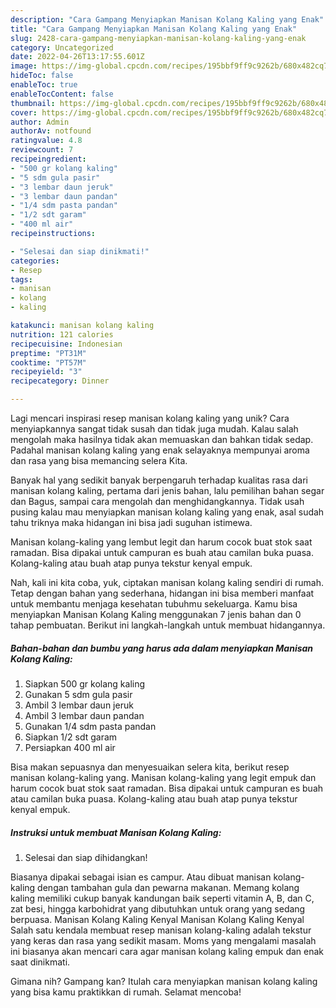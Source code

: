 ```yaml
---
description: "Cara Gampang Menyiapkan Manisan Kolang Kaling yang Enak"
title: "Cara Gampang Menyiapkan Manisan Kolang Kaling yang Enak"
slug: 2428-cara-gampang-menyiapkan-manisan-kolang-kaling-yang-enak
category: Uncategorized
date: 2022-04-26T13:17:55.601Z
image: https://img-global.cpcdn.com/recipes/195bbf9ff9c9262b/680x482cq70/manisan-kolang-kaling-foto-resep-utama.jpg
hideToc: false
enableToc: true
enableTocContent: false
thumbnail: https://img-global.cpcdn.com/recipes/195bbf9ff9c9262b/680x482cq70/manisan-kolang-kaling-foto-resep-utama.jpg
cover: https://img-global.cpcdn.com/recipes/195bbf9ff9c9262b/680x482cq70/manisan-kolang-kaling-foto-resep-utama.jpg
author: Admin
authorAv: notfound
ratingvalue: 4.8
reviewcount: 7
recipeingredient:
- "500 gr kolang kaling"
- "5 sdm gula pasir"
- "3 lembar daun jeruk"
- "3 lembar daun pandan"
- "1/4 sdm pasta pandan"
- "1/2 sdt garam"
- "400 ml air"
recipeinstructions:

- "Selesai dan siap dinikmati!"
categories:
- Resep
tags:
- manisan
- kolang
- kaling

katakunci: manisan kolang kaling 
nutrition: 121 calories
recipecuisine: Indonesian
preptime: "PT31M"
cooktime: "PT57M"
recipeyield: "3"
recipecategory: Dinner

---
```





Lagi mencari inspirasi resep manisan kolang kaling yang unik? Cara menyiapkannya sangat tidak susah dan tidak juga mudah. Kalau salah mengolah maka hasilnya tidak akan memuaskan dan bahkan tidak sedap. Padahal manisan kolang kaling yang enak selayaknya mempunyai aroma dan rasa yang bisa memancing selera Kita.





Banyak hal yang sedikit banyak berpengaruh terhadap kualitas rasa dari manisan kolang kaling, pertama dari jenis bahan, lalu pemilihan bahan segar dan Bagus, sampai cara mengolah dan menghidangkannya. Tidak usah pusing kalau mau menyiapkan manisan kolang kaling yang enak,      asal sudah tahu triknya maka hidangan ini bisa jadi suguhan istimewa.














Manisan kolang-kaling yang lembut legit dan harum cocok buat stok saat ramadan. Bisa dipakai untuk campuran es buah atau camilan buka puasa. Kolang-kaling atau buah atap punya tekstur kenyal empuk.






Nah, kali ini kita coba, yuk, ciptakan manisan kolang kaling sendiri di rumah. Tetap dengan bahan yang sederhana, hidangan ini bisa memberi manfaat untuk membantu menjaga kesehatan tubuhmu sekeluarga. Kamu bisa menyiapkan Manisan Kolang Kaling menggunakan 7 jenis bahan dan 0 tahap pembuatan. Berikut ini langkah-langkah untuk membuat hidangannya.

<!--inarticleads1-->

##### Bahan-bahan dan bumbu yang harus ada dalam menyiapkan Manisan Kolang Kaling:

1. Siapkan 500 gr kolang kaling
1. Gunakan 5 sdm gula pasir
1. Ambil 3 lembar daun jeruk
1. Ambil 3 lembar daun pandan
1. Gunakan 1/4 sdm pasta pandan
1. Siapkan 1/2 sdt garam
1. Persiapkan 400 ml air


Bisa makan sepuasnya dan menyesuaikan selera kita, berikut resep manisan kolang-kaling yang. Manisan kolang-kaling yang legit empuk dan harum cocok buat stok saat ramadan. Bisa dipakai untuk campuran es buah atau camilan buka puasa. Kolang-kaling atau buah atap punya tekstur kenyal empuk. 

<!--inarticleads2-->

##### Instruksi untuk membuat Manisan Kolang Kaling:


1. Selesai dan siap dihidangkan!

Biasanya dipakai sebagai isian es campur. Atau dibuat manisan kolang-kaling dengan tambahan gula dan pewarna makanan. Memang kolang kaling memiliki cukup banyak kandungan baik seperti vitamin A, B, dan C, zat besi, hingga karbohidrat yang dibutuhkan untuk orang yang sedang berpuasa. Manisan Kolang Kaling Kenyal Manisan Kolang Kaling Kenyal Salah satu kendala membuat resep manisan kolang-kaling adalah tekstur yang keras dan rasa yang sedikit masam. Moms yang mengalami masalah ini biasanya akan mencari cara agar manisan kolang kaling empuk dan enak saat dinikmati. 

Gimana nih? Gampang kan? Itulah cara menyiapkan manisan kolang kaling yang bisa kamu praktikkan di rumah. Selamat mencoba!
